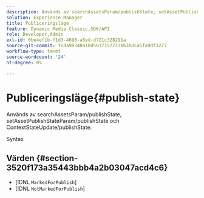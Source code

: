 ```yaml
---
description: Används av searchAssetsParam/publishState, setAssetPublishStateParam/publishState och ContextStateUpdate/publishState.
solution: Experience Manager
title: Publiceringsläge
feature: Dynamic Media Classic,SDK/API
role: Developer,Admin
exl-id: 0be4ef1b-f1d3-4698-a5ed-d721c328291a
source-git-commit: fcda99340a18d5037157723bb3bdca5fa9df3277
workflow-type: tm+mt
source-wordcount: '24'
ht-degree: 0%

---
```


# Publiceringsläge{#publish-state}

Används av searchAssetsParam/publishState, setAssetPublishStateParam/publishState och ContextStateUpdate/publishState.

Syntax

## Värden {#section-3520f173a35443bbb4a2b03047acd4c6}

* [!DNL `MarkedForPublish`]
* [!DNL `NotMarkedForPublish`]
